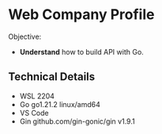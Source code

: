 # Web Company Profile
Objective:
- **Understand** how to build API with Go.

## Technical Details
* WSL 2204
* Go go1.21.2 linux/amd64
* VS Code
* Gin github.com/gin-gonic/gin v1.9.1